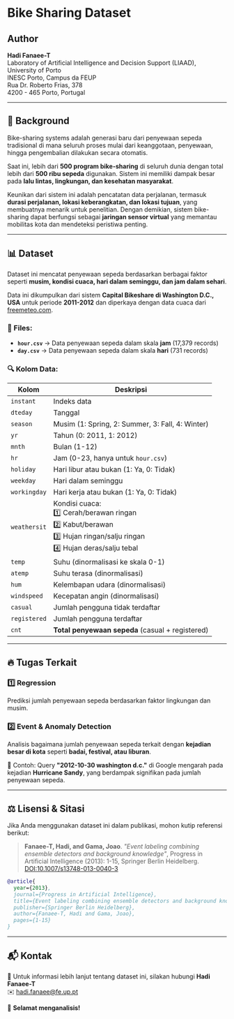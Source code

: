 # Bike Sharing Dataset

## Author
**Hadi Fanaee-T**  
Laboratory of Artificial Intelligence and Decision Support (LIAAD), University of Porto  
INESC Porto, Campus da FEUP  
Rua Dr. Roberto Frias, 378  
4200 - 465 Porto, Portugal  

---

## 📌 Background
Bike-sharing systems adalah generasi baru dari penyewaan sepeda tradisional di mana seluruh proses mulai dari keanggotaan, penyewaan, hingga pengembalian dilakukan secara otomatis. 

Saat ini, lebih dari **500 program bike-sharing** di seluruh dunia dengan total lebih dari **500 ribu sepeda** digunakan. Sistem ini memiliki dampak besar pada **lalu lintas, lingkungan, dan kesehatan masyarakat**.

Keunikan dari sistem ini adalah pencatatan data perjalanan, termasuk **durasi perjalanan, lokasi keberangkatan, dan lokasi tujuan**, yang membuatnya menarik untuk penelitian. Dengan demikian, sistem bike-sharing dapat berfungsi sebagai **jaringan sensor virtual** yang memantau mobilitas kota dan mendeteksi peristiwa penting.

---

## 📊 Dataset
Dataset ini mencatat penyewaan sepeda berdasarkan berbagai faktor seperti **musim, kondisi cuaca, hari dalam seminggu, dan jam dalam sehari**. 

Data ini dikumpulkan dari sistem **Capital Bikeshare di Washington D.C., USA** untuk periode **2011-2012** dan diperkaya dengan data cuaca dari [freemeteo.com](http://www.freemeteo.com).

### 📂 Files:
- **`hour.csv`** → Data penyewaan sepeda dalam skala **jam** (17,379 records)
- **`day.csv`** → Data penyewaan sepeda dalam skala **hari** (731 records)

### 🔍 Kolom Data:
| Kolom | Deskripsi |
|--------|------------|
| `instant` | Indeks data |
| `dteday` | Tanggal |
| `season` | Musim (1: Spring, 2: Summer, 3: Fall, 4: Winter) |
| `yr` | Tahun (0: 2011, 1: 2012) |
| `mnth` | Bulan (1-12) |
| `hr` | Jam (0-23, hanya untuk `hour.csv`) |
| `holiday` | Hari libur atau bukan (1: Ya, 0: Tidak) |
| `weekday` | Hari dalam seminggu |
| `workingday` | Hari kerja atau bukan (1: Ya, 0: Tidak) |
| `weathersit` | Kondisi cuaca: <br> 1️⃣ Cerah/berawan ringan <br> 2️⃣ Kabut/berawan <br> 3️⃣ Hujan ringan/salju ringan <br> 4️⃣ Hujan deras/salju tebal |
| `temp` | Suhu (dinormalisasi ke skala 0-1) |
| `atemp` | Suhu terasa (dinormalisasi) |
| `hum` | Kelembapan udara (dinormalisasi) |
| `windspeed` | Kecepatan angin (dinormalisasi) |
| `casual` | Jumlah pengguna tidak terdaftar |
| `registered` | Jumlah pengguna terdaftar |
| `cnt` | **Total penyewaan sepeda** (casual + registered) |

---

## 🔥 Tugas Terkait
### 1️⃣ **Regression**
Prediksi jumlah penyewaan sepeda berdasarkan faktor lingkungan dan musim.

### 2️⃣ **Event & Anomaly Detection**
Analisis bagaimana jumlah penyewaan sepeda terkait dengan **kejadian besar di kota** seperti **badai, festival, atau liburan**.

📌 Contoh: Query **"2012-10-30 washington d.c."** di Google mengarah pada kejadian **Hurricane Sandy**, yang berdampak signifikan pada jumlah penyewaan sepeda.

---

## ⚖️ Lisensi & Sitasi
Jika Anda menggunakan dataset ini dalam publikasi, mohon kutip referensi berikut:

> **Fanaee-T, Hadi, and Gama, Joao**. *"Event labeling combining ensemble detectors and background knowledge"*, Progress in Artificial Intelligence (2013): 1-15, Springer Berlin Heidelberg. [DOI:10.1007/s13748-013-0040-3](http://dx.doi.org/10.1007/s13748-013-0040-3)

```bibtex
@article{
  year={2013},
  journal={Progress in Artificial Intelligence},
  title={Event labeling combining ensemble detectors and background knowledge},
  publisher={Springer Berlin Heidelberg},
  author={Fanaee-T, Hadi and Gama, Joao},
  pages={1-15}
}
```

---

## 📬 Kontak
📧 Untuk informasi lebih lanjut tentang dataset ini, silakan hubungi **Hadi Fanaee-T**  
✉️ [hadi.fanaee@fe.up.pt](mailto:hadi.fanaee@fe.up.pt)

🚀 **Selamat menganalisis!**